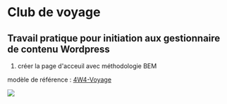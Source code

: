 # Club de voyage

## Travail pratique pour initiation aux gestionnaire de contenu Wordpress

1. créer la page d'acceuil avec méthodologie BEM



modèle de référence : [4W4-Voyage](https://eddytuto.github.io/h25-4w4-gr1/)

![](images/exemple-maquette.png)